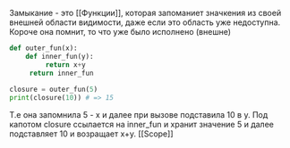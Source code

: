 Замыкание - это [[Функции]], которая запоманиет значкения из своей внешней области видимости, даже если это область уже недоступна. Короче она помнит, то что уже было исполнено (внешне)

```python
def outer_fun(x):
	def inner_fun(y):
		 return x+y
	 return inner_fun
	 
closure = outer_fun(5)
print(closure(10)) # => 15
```
Т.е она запомнила 5 - x и далее при вызове подставила 10 в y. Под капотом closure ссылается на inner_fun и хранит значение 5 и далее подставляет 10 и возращает x+y. [[Scope]]


